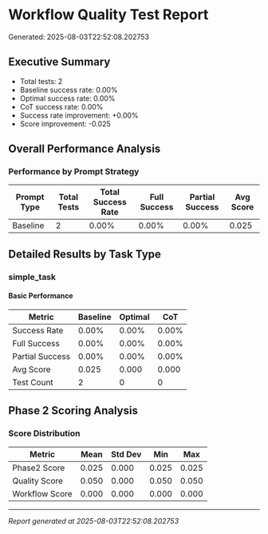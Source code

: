 # Workflow Quality Test Report

Generated: 2025-08-03T22:52:08.202753

## Executive Summary

- Total tests: 2
- Baseline success rate: 0.00%
- Optimal success rate: 0.00%
- CoT success rate: 0.00%
- Success rate improvement: +0.00%
- Score improvement: -0.025

## Overall Performance Analysis

### Performance by Prompt Strategy

| Prompt Type | Total Tests | Total Success Rate | Full Success | Partial Success | Avg Score |
|-------------|-------------|--------------------|--------------|-----------------|------------|
| Baseline | 2 | 0.00% | 0.00% | 0.00% | 0.025 |

## Detailed Results by Task Type

### simple_task

#### Basic Performance

| Metric | Baseline | Optimal | CoT |
|--------|----------|---------|-----|
| Success Rate | 0.00% | 0.00% | 0.00% |
| Full Success | 0.00% | 0.00% | 0.00% |
| Partial Success | 0.00% | 0.00% | 0.00% |
| Avg Score | 0.025 | 0.000 | 0.000 |
| Test Count | 2 | 0 | 0 |


## Phase 2 Scoring Analysis

### Score Distribution

| Metric | Mean | Std Dev | Min | Max |
|--------|------|---------|-----|-----|
| Phase2 Score | 0.025 | 0.000 | 0.025 | 0.025 |
| Quality Score | 0.050 | 0.000 | 0.050 | 0.050 |
| Workflow Score | 0.000 | 0.000 | 0.000 | 0.000 |

---
*Report generated at 2025-08-03T22:52:08.202753*
